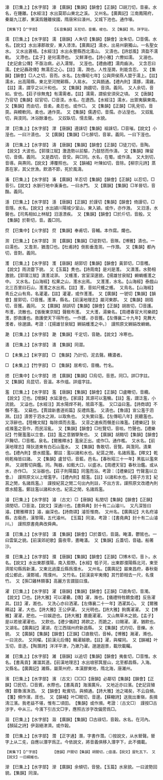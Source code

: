 <!-- { "loadSidebar": true } -->
濠	【巳集上】【水字部】	濠	【廣韻】【集韻】【韻會】【正韻】□胡刀切，音豪。水名，在鍾離。【水經注】水出莫耶山東北之溪。　又州名。【廣輿記】江南鳳陽府，秦屬九江郡，東漢爲鍾離侯國，隋唐宋曰濠州。又城下池也。通作壕。

	【寅集下】【广字部】		【五音集韻】五犯切，音儼。峻也。　又【集韻】同。詳字註。

濡	【巳集上】【水字部】	濡	【唐韻】人朱切【集韻】【韻會】汝朱切，□音儒。水名。【說文】水出涿郡故安，東入漆洓。【廣輿記】濡水，出易州窮獨山。一名聖女水。　又水出蒼梧。【水經注】水出永豐縣西北濡山。　又漬也。【詩邶風】濟盈不濡軌。　又滯也。【孟子】是何濡滯也。　又鮮澤也。【詩小雅】六轡如濡。　又溺也。【史記倉公傳】不亟治病，必入濡腎。　又溼也。【禮曲禮】濡肉齒決。　又含忍曰濡。【史記聶政傳】無濡忍之心。【註】濡，潤也。人性溼潤，則能含忍。　又【集韻】【韻會】□人之切，音而。水名。【左傳昭七年】公與齊侯燕人盟于濡上。【註】濡水，出高陽縣，東北至河閒鄚縣，入易水。　又與胹通。【禮內則】濡豚，濡雞。【註】濡，謂亨之以汁和也。　又【集韻】詢趨切，音須。義同。　又人余切，音如。安也。【莊子徐無鬼】有濡需者。【註】濡需，謂偷安須臾之頃。　又【唐韻】乃官切【集韻】奴官切，□音渜。水名，在遼西。【水經注】濡水，出禦夷鎭東南。　又【集韻】而由切，音柔。柔忍也。或作□。　又【集韻】【正韻】□乳兗切，音耎。與輭軟同。柔也。通作耎。　又【集韻】儒遇切，音孺。亦沾溼也。　又奴亂切，與渜同。沐浴餘潘也。　又奴臥切，懦去聲。水貌。

濢	【巳集上】【水字部】	濢	【唐韻】遵誄切【集韻】祖誄切，□音嗺。【說文】小溼也。一曰汁漬也。　又【廣韻】【集韻】□七醉切，音翠。義同。一曰下溼也。

濤	【巳集上】【水字部】	濤	【唐韻】【集韻】【韻會】【正韻】□徒刀切，音陶。【說文】大波也。【郭璞江賦】激逸勢以前驅，乃鼓怒而作濤。　又【集韻】陳留切，音儔。義同。　又是酉切，音受。與□同。水名，在蜀。或作濤。　又大到切，音導。與燾同。【說文】溥覆照也。　又【韻補】叶陳如切，音除。【柳宗元詩】蒸蒸在家，其父世漁。飮酒不節，死於風濤。

濥	【巳集上】【水字部】	濥	【廣韻】羊忍切【集韻】【韻會】【正韻】以忍切，□音引。【說文】水脈行地中濥濥也。一曰水門。　又【廣韻】【集韻】□羊晉切，音酳。義同。

濦	【巳集上】【水字部】	濦	【唐韻】【正韻】於謹切【集韻】【韻會】倚謹切，□音隱。水名。【說文】水出潁川陽城少室山，東入潁。或作，亦作溵。　又汨濦，水聲也。【司馬相如上林賦】汨濦漂疾。　又【集韻】【韻會】□於斤切，音殷。又【集韻】於靳切，音。義□同。

焤	【巳集中】【火字部】	焤	【集韻】奉甫切，音輔。本作腐。爛也。

濧	【巳集上】【水字部】	濧	【廣韻】【集韻】□徒對切，音隊。【博雅】漬也。一曰濡也。　又澹濧，猶澹□也。【杜甫詩】倒影垂澹濧。一作瀩。　又【集韻】都內切，音對。義同。

濩	【巳集上】【水字部】	濩	【唐韻】胡郭切【集韻】【韻會】黃郭切，□音穫。【說文】雨流霤下貌。　又【玉篇】煑也。【詩周南】是刈是濩。　又潰濩。水勢相激貌。【郭璞江賦】潰濩泧漷。　又蠖濩，宮室深邃貌。【揚雄甘泉賦】蜵蜎蠖濩之中。　又水名。【山海經】松果之山，濩水出焉。　又濩濩，水名。【山海經】泰戲山北三百里曰石山，濩濩之水出焉。【註】濩，音如尺蠖之蠖。　又鳥名。【山海經】靑丘之山有鳥，名灌灌。【註】灌灌，或作濩濩。　又【廣韻】一虢切【集韻】【韻會】屋郭切，□音擭。濩澤，縣名。【前漢地理志】屬河東郡。　又【集韻】胡陌切，音獲。義同。　又【廣韻】胡誤切【集韻】【韻會】【正韻】胡故切，□音護。布濩，流散也。【張衡東京賦】聲敎布濩。　又大濩，湯樂名。【周禮春官大司樂疏】濩，卽救護也。救護使天下得所也。一作頀，亦音獲。【左傳襄二十九年】見舞大濩者，徐邈讀。考證：〔【揚雄甘泉賦】婣娟蠖濩之中。〕　謹照原文婣娟改蜵蜎。 

濪	【巳集上】【水字部】	濪	【集韻】千定切，音靘。【說文】冷寒也。

瀒	【巳集上】【水字部】	瀒	【集韻】同澀。

□	【未集上】【米字部】	□	【集韻】乃計切，泥去聲。糟濃者。

□	【未集上】【竹字部】	□	【集韻】居希切，音機。竹名。

煾	【巳集中】【火字部】	煾	【廣韻】【集韻】□烏切，音恩。同□。詳□字註。　又【集韻】烏昆切，音溫。本作熅。詳熅字註。

濫	【巳集上】【水字部】	濫	【唐韻】【集韻】【韻會】【正韻】□盧瞰切，音纜。【說文】氾也。【增韻】水延漫也。【家語】其源可以濫觴。【註】濫，謂泛濫，小流貌。　又溢也。【水經注】其水陽焊不耗，隂霖不濫。　又□溢曰濫。【詩商頌】不僭不濫。　又竊也。【賈誼新書道術篇】反禮爲濫。　又漬也。【魯語】宣公濫于泗淵。【註】漬罟于泗水之淵，以取魚也。　又失實曰濫。【左傳昭八年】民聽濫也。　又浮辭也。【陸機文賦】每除煩而去濫。　又音之速疾而僭差曰滌濫。【禮樂記】狄成滌濫之音作，而民淫亂。　又【集韻】【韻會】□杜覽切，音啖。竹聲也。【禮樂記】竹聲濫濫以立會。【註】濫之意猶擥聚也。　又【廣韻】胡黯切【集韻】【韻會】戸黤切，□音檻。泉名。【爾雅釋水】濫泉正出。或作□。通作檻。　又水名。【前漢地理志】降狄道東有白石山濫水。　又【集韻】魯敢切，音覽。與灠同。漬果也。【禮內則】漿水醷濫。鄭註：濫以諸和水也。紀莒之閒，名諸爲濫。【釋文】乾桃乾梅皆曰諸。　又【集韻】盧甘切，音藍。邑名。【春秋昭三十一年】黑肱以濫來奔。　又胡暫切與鑑。同。陶器，如甀大口，以盛冰。【周禮天官】春秋治鑑。或从水，亦作□。　又浴器也。【莊子則陽篇】同濫而浴。考證：〔【禮樂記】竹聲濫以立會。〕　謹照原文以上增濫字。〔【禮內則】醷濫。【註】以諸和水也。【揚子方言】紀莒之閒，名諸爲濫。〕　謹按紀莒之閒二句出內則註，不出方言。謹照原文改禮內則漿水醷濫。鄭註濫以諸和水也。紀莒之閒，名諸爲濫。 

濬	【巳集上】【水字部】	濬	〔古文〕□【唐韻】私閏切【集韻】【韻會】【正韻】須閏切，□音浚。【說文】深通川也。【書舜典】封十有二山濬川。　又凡深皆曰濬。【爾雅釋言】濬，幽深也。【詩商頌】濬哲惟商。　又州名。【廣輿記】大名府濬縣，古衞邑，漢黎陽，五代濬州。　【玉篇】同浚。考證：〔【書堯典】封十有二山濬川。〕　謹照原書堯典改舜典。 

濭	【巳集上】【水字部】	濭	【集韻】【韻會】□於蓋切，音藹。晻濭，鬱隂也。一曰雲氣之貌。【前漢郊祀歌】露夜零，晝晻濭。　又【集韻】丘蓋切，音磕。船著沙。

濮	【巳集上】【水字部】	濮	【唐韻】【集韻】【韻會】【正韻】□博木切，音卜。水名。【說文】水出東郡濮陽，南入鉅野。【水經】瓠子河，出東郡濮陽縣北河，東至濟隂句縣爲新溝，又東北過廩丘縣爲濮水。　又州名。【廣輿記】屬東昌府，春秋衞成公都此，漢鄄城，隋濮州。　又竹名。【前漢哀牢夷傳】其竹節相去一尺，名濮竹。　又【孫□雞林類事】高麗方言謂鼓曰濮。

濯	【巳集上】【水字部】	濯	【唐韻】【集韻】【韻會】【正韻】□直角切，音濁。【說文】□也。【詩大雅】可以濯罍。【傳】濯，滌也。【儀禮特牲饋食禮】反告濯具。【註】濯，漑也。　又洗心亦曰洒濯。【左傳襄二十一年】洒濯其心。　又【爾雅釋詁】濯，大也。【詩大雅】王公伊濯。　又光明也。【詩大雅】鉤膺濯濯。　又【博雅】濯濯，肥也。一曰娛遊也。【詩大雅】麀鹿濯濯。　又山無草木之貌。【孟子】是以若彼濯濯也。　又飮也。【禮少儀疏】將飮之，而跪之，曰賜濯。濯，猶飮也。　又湖名。【廣輿記】濯湖，在江西瑞州府新昌縣。　又【集韻】式灼切，音爍。水貌。　又【廣韻】【集韻】【韻會】【正韻】□直敎切，音棹。【博雅】潲濯，滫也。一曰浣衣。　又同櫂。【前漢元后傳】輯濯越歌。【註】濯，與櫂同。　又【韻補】叶玉切，音逐。【陶潛詩】洋洋平津，乃漱乃濯。邈邈遐景，載欣載矚。

濰	【巳集上】【水字部】	濰	【唐韻】以追切【集韻】【韻會】夷隹切，□音惟。水名。【書禹貢】濰湽其道。【前漢地理志】水出琅邪箕屋山，北至都昌縣，入海。　又縣名。【廣輿記】濰縣，屬萊州府，本漢膠東地，隋北海，唐濰州。

濱	【巳集上】【水字部】	濱	〔古文〕□□□【唐韻】必鄰切【集韻】【韻會】【正韻】□民切，□音賓。水際也。【書禹貢】海濱廣斥。　又地近亦曰濱。【史記貨殖傳】鄒魯濱洙泗。　又【韻會】毗賓切。與頻通。【詩大雅】池之竭矣，不云自頻。【箋】頻作濱，厓也。　又【韻補】叶□眠切，音邊。【蘇轍詩】送我出重嶺，長揖淸江濱。我老益不堪，惟有二頃田。　【集韻】或作瀕。考證：〔古文□〕　謹按□古涉字，中从三。今濱下引古文□字，應照古涉字改偏旁爲□。 

濲	【巳集上】【水字部】	濲	【廣韻】【集韻】□古祿切，音榖。水名。在河內。【顏延之詩】伊濲絕津濟。或作榖。

濳	【巳集上】【水字部】	濳	【正字通】潛，字書作濳。◎按說文，从水朁聲。朁字上从二兂，自應以潛字爲正。今依說文，將音義俱移入潛字下，此不備載。

	【寅集下】【广字部】		【唐韻】戸關切【集韻】胡關切，□音還。【說文】屋牝瓦下。　又【說文】一曰綱維也。

濴	【巳集上】【水字部】	濴	【廣韻】余傾切，音營。【玉篇】水泉貌。一曰波勢回貌。【集韻】同濚。

